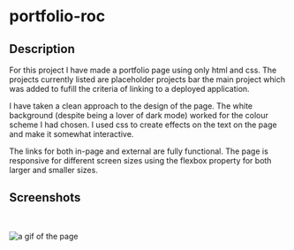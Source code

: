 # portfolio-roc

## Description

For this project I have made a portfolio page using only html and css. The projects currently listed are placeholder projects bar the main project which was added to fufill the criteria of linking to a deployed application.

I have taken a clean approach to the design of the page. The white background (despite being a lover of dark mode) worked for the colour scheme I had chosen. I used css to create effects on the text on the page and make it somewhat interactive.

The links for both in-page and external are fully functional. The page is responsive for different screen sizes using the flexbox property for both larger and smaller sizes.

## Screenshots 
<br>

![a gif of the page](screenshots/portfolio.gif)